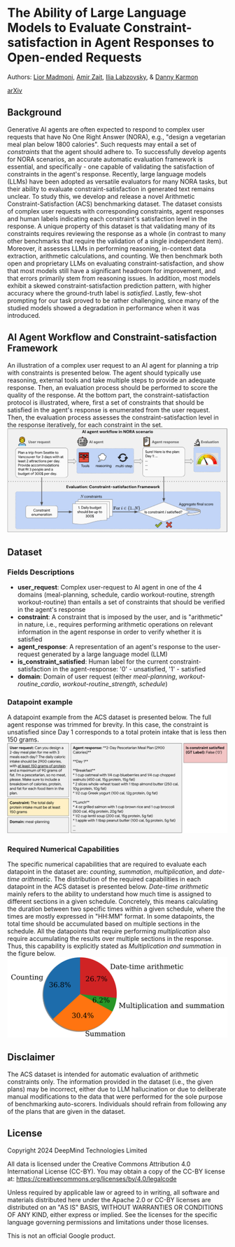 # The Ability of Large Language Models to Evaluate Constraint-satisfaction in Agent Responses to Open-ended Requests
Authors: [Lior Madmoni](mailto:liomad@google.com), [Amir Zait](mailto:amirzait@google.com), [Ilia Labzovsky](mailto:ilabz@google.com), & [Danny Karmon](mailto:dannykarmon@google.com)

[arXiv](https://doi.org/10.48550/arXiv.2409.14371)

## Background

Generative AI agents are often expected to respond to complex user requests that have No One Right Answer (NORA), e.g., "design a vegetarian meal plan below 1800 calories". Such requests may entail a set of *constraints* that the agent should adhere to. To successfully develop agents for NORA scenarios, an accurate automatic evaluation framework is essential, and specifically - one capable of validating the satisfaction of constraints in the agent's response. Recently, large language models (LLMs) have been adopted as versatile evaluators for many NORA tasks, but their ability to evaluate constraint-satisfaction in generated text remains unclear. To study this, we develop and release a novel Arithmetic Constraint-Satisfaction (ACS) benchmarking dataset. The dataset consists of complex user requests with corresponding constraints, agent responses and human labels indicating each constraint's satisfaction level in the response. A unique property of this dataset is that validating many of its constraints requires reviewing the response as a whole (in contrast to many other benchmarks that require the validation of a single independent item). Moreover, it assesses LLMs in performing reasoning, in-context data extraction, arithmetic calculations, and counting. We then benchmark both open and proprietary LLMs on evaluating constraint-satisfaction, and show that most models still have a significant headroom for improvement, and that errors primarily stem from reasoning issues. In addition, most models exhibit a skewed constraint-satisfaction prediction pattern, with higher accuracy where the ground-truth label is *satisfied*. Lastly, few-shot prompting for our task proved to be rather challenging, since many of the studied models showed a degradation in performance when it was introduced.

## AI Agent Workflow and Constraint-satisfaction Framework
An illustration of a complex user request to an AI agent for planning a trip with constraints is presented below. The agent should typically use reasoning, external tools and take multiple steps to provide an adequate response. Then, an evaluation process should be performed to score the quality of the response. At the bottom part, the constraint-satisfaction protocol is illustrated, where, first a set of constraints that should be satisfied in the agent's response is enumerated from the user request. Then, the evaluation process assesses the constraint-satisfaction level in the response iteratively, for each constraint in the set.
![Agent workflow illustration](figs/agent-workflow-w-eval.png)

## Dataset

### Fields Descriptions

- **user_request**: Complex user-request to AI agent in one of the 4 domains (meal-planning, schedule, cardio workout-routine, strength workout-routine) than entails a set of constraints that should be verified in the agent's response
- **constraint**: A constraint that is imposed by the user, and is "arithmetic" in nature, i.e., requires performing arithmetic operations on relevant information in the agent response in order to verify whether it is satisfied
- **agent_response**: A representation of an agent's response to the user-request generated by a large language model (LLM)
- **is_constraint_satisfied**: Human label for the current constraint-satisfaction in the agent-response: '0' - unsatisfied, '1' - satisfied
- **domain**: Domain of user request (either *meal-planning*, *workout-routine\_cardio*, *workout-routine\_strength*, *schedule*)

### Datapoint example
A datapoint example from the ACS dataset is presented below. The full agent response was trimmed for brevity. In this case, the constraint is unsatisfied since Day 1 corresponds to a total protein intake that is less then 150 grams.
![Datapoint example](figs/acs-example.png)

### Required Numerical Capabilities
The specific numerical capabilities that are required to evaluate each datapoint in the dataset are: *counting*, *summation*, *multiplication*, and *date-time arithmetic*. The distribution of the required capabilities in each datapoint in the ACS dataset is presented below. *Date-time arithmetic* mainly refers to the ability to understand how much time is assigned to different sections in a given schedule. Concretely, this means calculating the duration between two specific times within a given schedule, where the times are mostly expressed in "HH:MM" format. In some datapoints, the total time should be accumulated based on multiple sections in the schedule. All the datapoints that require performing *multiplication* also require accumulating the results over multiple sections in the response. Thus, this capability is explicitly stated as *Multiplication and summation* in the figure below.
![Required numerical capabilities](figs/capabilities-distribution.png)

## Disclaimer

The ACS dataset is intended for automatic evaluation of arithmetic constraints only. The information provided in the dataset (i.e., the given plans) may be incorrect, either due to LLM hallucination or due to deliberate manual modifications to the data that were performed for the sole purpose of benchmarking auto-scorers. Individuals should refrain from following any of the plans that are given in the dataset.

## License
Copyright 2024 DeepMind Technologies Limited

All data is licensed under the Creative Commons Attribution 4.0 International License (CC-BY). You may obtain a copy of the CC-BY license at: https://creativecommons.org/licenses/by/4.0/legalcode

Unless required by applicable law or agreed to in writing, all software and materials distributed here under the Apache 2.0 or CC-BY licenses are distributed on an "AS IS" BASIS, WITHOUT WARRANTIES OR CONDITIONS OF ANY KIND, either express or implied. See the licenses for the specific language governing permissions and limitations under those licenses.

This is not an official Google product.
